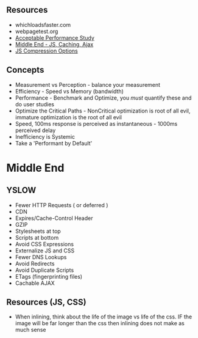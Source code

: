 ## Resources
 - whichloadsfaster.com 
 - webpagetest.org
 - [Acceptable Performance Study](http://www.useit.com/papers/responsetime.html)
 - [Middle End - JS, Caching, Ajax](http://middleend.com)
 - [JS Compression Options](http://compressorrator.thruhere.net)
 
## Concepts
 - Measurement vs Perception - balance your measurement
 - Efficiency - Speed vs Memory (bandwidth)
 - Performance - Benchmark and Optimize, you *must* quantify these and do user studies
 - Optimize the Critical Paths - NonCritical optimization is root of all evil, immature optimization is the root of all evil
 - Speed, 100ms response is perceived as instantaneous - 1000ms perceived delay
 - Inefficiency is Systemic
 - Take a 'Performant by Default'
 
# Middle End
 
## YSLOW
  - Fewer HTTP Requests ( or deferred )
  - CDN
  - Expires/Cache-Control Header
  - GZIP
  - Stylesheets at top
  - Scripts at bottom
  - Avoid CSS Expressions
  - Externalize JS and CSS
  - Fewer DNS Lookups
  - Avoid Redirects
  - Avoid Duplicate Scripts
  - ETags (fingerprinting files)
  - Cachable AJAX
  
## Resources (JS, CSS)
 - When inlining, think about the life of the image vs life of the css.  IF the image will be far longer than the css then inlining does not make as much sense
 
 
 
 
 
 

 